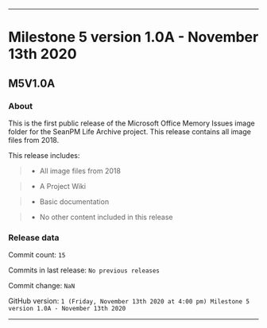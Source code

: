 
***

# Milestone 5 version 1.0A - November 13th 2020

## M5V1.0A

### About

This is the first public release of the Microsoft Office Memory Issues image folder for the SeanPM Life Archive project. This release contains all image files from 2018.

This release includes:

> * All image files from 2018

> * A Project Wiki

> * Basic documentation

> * No other content included in this release

### Release data

Commit count: `15`

Commits in last release: `No previous releases`

Commit change: `NaN`

GitHub version: `1 (Friday, November 13th 2020 at 4:00 pm) Milestone 5 version 1.0A - November 13th 2020`

***
